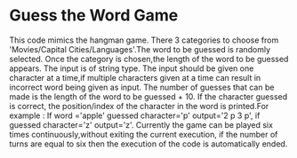 # Guess the Word Game 

This code mimics the hangman game. There 3 categories to choose from 'Movies/Capital Cities/Languages'.The word to be guessed is randomly selected. Once the category is chosen,the length of the word to be guessed appears. The input is of string type. 
The input should be given one character at a time,if multiple characters given at a time can result in incorrect word being given as input.
The number of guesses that can be made is the length of the word to be guessed + 10. 
If the character guessed is correct, the position/index of the character in the word is printed.For example : If word ='apple' guessed character='p' output='2 p 3 p', if guessed character='z' output='z'.
Currently the game can be played six times continuously,without exiting the current execution, if the number of turns are equal to six then the execution of the code is automatically ended.



